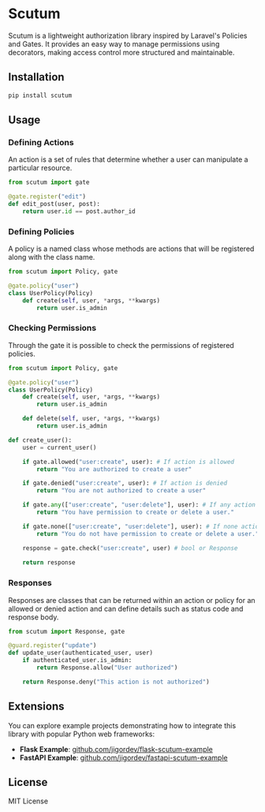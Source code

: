 # Scutum

Scutum is a lightweight authorization library inspired by Laravel's Policies and Gates. It provides an easy way to manage permissions using decorators, making access control more structured and maintainable.

## Installation

```sh
pip install scutum
```

## Usage

### Defining Actions

An action is a set of rules that determine whether a user can manipulate a particular resource.

```python
from scutum import gate

@gate.register("edit")
def edit_post(user, post):
    return user.id == post.author_id
```

### Defining Policies

A policy is a named class whose methods are actions that will be registered along with the class name.

```python
from scutum import Policy, gate

@gate.policy("user")
class UserPolicy(Policy)
    def create(self, user, *args, **kwargs)
        return user.is_admin
```

### Checking Permissions

Through the gate it is possible to check the permissions of registered policies.

```python
from scutum import Policy, gate

@gate.policy("user")
class UserPolicy(Policy)
    def create(self, user, *args, **kwargs)
        return user.is_admin

    def delete(self, user, *args, **kwargs)
        return user.is_admin

def create_user():
    user = current_user()

    if gate.allowed("user:create", user): # If action is allowed
        return "You are authorized to create a user"

    if gate.denied("user:create", user): # If action is denied
        return "You are not authorized to create a user"

    if gate.any(["user:create", "user:delete"], user): # If any action
        return "You have permission to create or delete a user."

    if gate.none(["user:create", "user:delete"], user): # If none action
        return "You do not have permission to create or delete a user."

    response = gate.check("user:create", user) # bool or Response
    
    return response
```

### Responses

Responses are classes that can be returned within an action or policy for an allowed or denied action and can define details such as status code and response body.

```python
from scutum import Response, gate

@guard.register("update")
def update_user(authenticated_user, user)
    if authenticated_user.is_admin:
        return Response.allow("User authorized")

    return Response.deny("This action is not authorized")
```

## Extensions

You can explore example projects demonstrating how to integrate this library with popular Python web frameworks:

* **Flask Example**: [github.com/jigordev/flask-scutum-example](https://github.com/jigordev/flask-scutum-example)
* **FastAPI Example**: [github.com/jigordev/fastapi-scutum-example](https://github.com/jigordev/fastapi-scutum-example)

## License

MIT License
